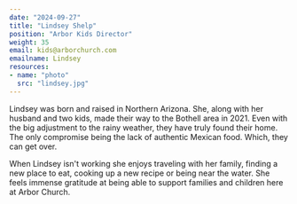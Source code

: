 ```yaml
---
date: "2024-09-27"
title: "Lindsey Shelp"
position: "Arbor Kids Director"
weight: 35
email: kids@arborchurch.com
emailname: Lindsey
resources:
- name: "photo"
  src: "lindsey.jpg"
---
```


Lindsey was born and raised in Northern Arizona. She, along with her husband and two kids, made their way to the Bothell area in 2021. Even with the big adjustment to the rainy weather, they have truly found their home. The only compromise being the lack of authentic Mexican food. Which, they can get over.

When Lindsey isn't working she enjoys traveling with her family, finding a new place to eat, cooking up a new recipe or being near the water. She feels immense gratitude at being able to support families and children here at Arbor Church.

